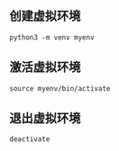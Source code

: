 

## 创建虚拟环境
```shell
python3 -m venv myenv
```
## 激活虚拟环境
```shell
source myenv/bin/activate
```
## 退出虚拟环境
```shell
deactivate
```
